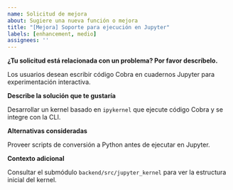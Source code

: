 ```yaml
---
name: Solicitud de mejora
about: Sugiere una nueva función o mejora
title: "[Mejora] Soporte para ejecución en Jupyter"
labels: [enhancement, medio]
assignees: ''
---
```


**¿Tu solicitud está relacionada con un problema? Por favor descríbelo.**

Los usuarios desean escribir código Cobra en cuadernos Jupyter para experimentación interactiva.

**Describe la solución que te gustaría**

Desarrollar un kernel basado en `ipykernel` que ejecute código Cobra y se integre con la CLI.

**Alternativas consideradas**

Proveer scripts de conversión a Python antes de ejecutar en Jupyter.

**Contexto adicional**

Consultar el submódulo `backend/src/jupyter_kernel` para ver la estructura inicial del kernel.
